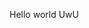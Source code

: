 <title>floof test</title>

<body onload="onload()">
 
Hello world UwU
  
  
  </body>
    <script type="text/javascript">
      function onload(){
        alert('testing')
      }
</script>
